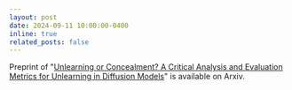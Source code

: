 ```yaml
---
layout: post
date: 2024-09-11 10:00:00-0400
inline: true
related_posts: false
---
```


Preprint of "[Unlearning or Concealment? A Critical Analysis and Evaluation Metrics for Unlearning in Diffusion Models](https://arxiv.org/pdf/2409.05668)" is available on Arxiv.
